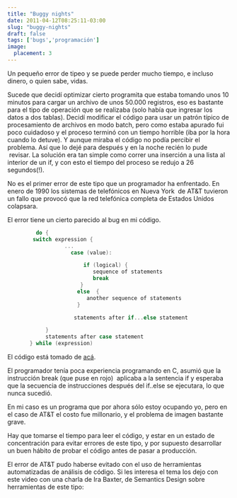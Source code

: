 ```yaml
---
title: "Buggy nights"
date: 2011-04-12T08:25:11-03:00
slug: "buggy-nights"
draft: false
tags: ['bugs','programación']
image:
  placement: 3
---
```


Un pequeño error de tipeo y se puede perder mucho tiempo, e incluso
dinero, o quien sabe, vidas.

Sucede que decidí optimizar cierto programita que estaba tomando unos 10
minutos para cargar un archivo de unos 50.000 registros, eso es bastante
para el tipo de operación que se realizaba (solo había que ingresar los
datos a dos tablas). Decidí modificar el código para usar un patrón
típico de procesamiento de archivos en modo batch, pero como estaba
apurado fui poco cuidadoso y el proceso terminó con un tiempo horrible
(iba por la hora cuando lo detuve). Y aunque miraba el código no podía
percibir el problema. Así que lo dejé para después y en la noche recién
lo pude  revisar. La solución era tan simple como correr una inserción a
una lista al interior de un if, y con esto el tiempo del proceso se
redujo a 26 segundos(!).

No es el primer error de este tipo que un programador ha enfrentado. En
enero de 1990 los sistemas de telefónicos en Nueva York  de AT&T
tuvieron un fallo que provocó que la red telefónica completa de Estados
Unidos colapsara.

El error tiene un cierto parecido al bug en mi código.

```c
         do {
        switch expression {
                  ...
                    case (value):

                        if (logical) {
                           sequence of statements
                           break
                       }
                      else  {
                         another sequence of statements
                      }

                     statements after if...else statement

            }
            statements after case statement
       } while (expression)
```
El código está tomado de
[acá](http://www.soft.com/AppNotes/attcrash.html).

El programador tenía poca experiencia programando en C, asumió que la
instrucción break (que puse en rojo)  aplicaba a la sentencia if y
esperaba que la secuencia de instrucciones después del if..else se
ejecutara, lo que nunca sucedió.

En mi caso es un programa que por ahora sólo estoy ocupando yo, pero en
el caso de AT&T el costo fue millonario, y el problema de imagen
bastante grave.

Hay que tomarse el tiempo para leer el código, y estar en un estado de
concentración para evitar errores de este tipo, y por supuesto
desarrollar un buen hábito de probar el código antes de pasar a
producción.

El error de AT&T pudo haberse evitado con el uso de herramientas
automatizadas de análisis de código. Si les interesa el tema los dejo
con este video con una charla de Ira Baxter, de Semantics Design sobre
herramientas de este tipo:

